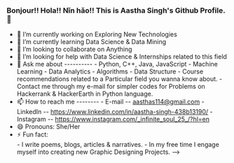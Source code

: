 ### Bonjour!! Hola!! Nǐn hǎo!! This is Aastha Singh's Github Profile. 👋


- 🔭 I’m currently working on Exploring New Technologies
- 🌱 I’m currently learning Data Science & Data Mining
- 👯 I’m looking to collaborate on Anything 
- 🤔 I’m looking for help with Data Science & Internships related to this field
- 💬 Ask me about ----------
      - Python, C++, Java, JavaScript
      - Machine Learning
      - Data Analytics
      - Algorithms
      - Data Structure
      - Course recommendations related to a Particular field you wanna know about.
      - Contact me through my e-mail for simpler codes for Problems on Hackerrank & HackerEarth in Python language.
- 📫 How to reach me --------
      - E-mail    -- aasthas114@gmail.com
      - LinkedIn  -- https://www.linkedin.com/in/aastha-singh-438b13190/
      - Instagram -- https://www.instagram.com/_infinite_soul_25_/?hl=en
- 😄 Pronouns: She/Her
- ⚡ Fun fact:  
      - I write poems, blogs, articles & narratives. 
      - In my free time I engage myself into creating new Graphic Designing Projects.
-->
